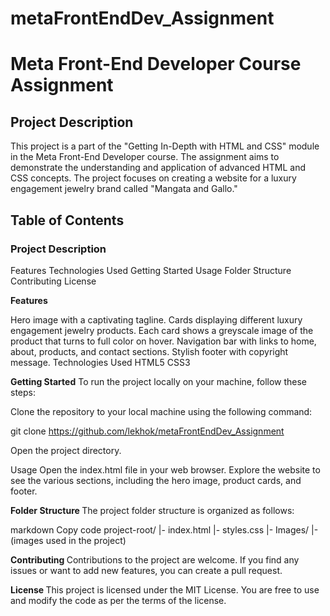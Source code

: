# metaFrontEndDev_Assignment


<h1> Meta Front-End Developer Course Assignment </h1>


<h2>Project Description </h2>
This project is a part of the "Getting In-Depth with HTML and CSS" module in the Meta Front-End Developer course. The assignment aims to demonstrate the understanding and application of advanced HTML and CSS concepts. The project focuses on creating a website for a luxury engagement jewelry brand called "Mangata and Gallo."

<h2>Table of Contents </h2>

<h3> Project Description </h3>
Features
Technologies Used
Getting Started
Usage
Folder Structure
Contributing
License


<b>Features </b>

Hero image with a captivating tagline.
Cards displaying different luxury engagement jewelry products.
Each card shows a greyscale image of the product that turns to full color on hover.
Navigation bar with links to home, about, products, and contact sections.
Stylish footer with copyright message.
Technologies Used
HTML5
CSS3


<b>Getting Started</b>
To run the project locally on your machine, follow these steps:

Clone the repository to your local machine using the following command:


git clone https://github.com/lekhok/metaFrontEndDev_Assignment

Open the project directory.

Usage
Open the index.html file in your web browser.
Explore the website to see the various sections, including the hero image, product cards, and footer.


<b>Folder Structure </b>
The project folder structure is organized as follows:

markdown
Copy code
project-root/
  |- index.html
  |- styles.css
  |- Images/
       |- (images used in the project)


<b> Contributing </b>
Contributions to the project are welcome. If you find any issues or want to add new features, you can create a pull request.

<b>License </b>
This project is licensed under the MIT License. You are free to use and modify the code as per the terms of the license.

